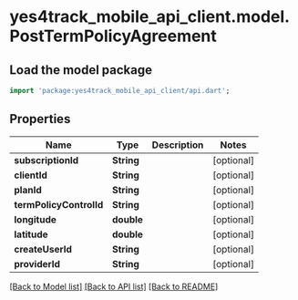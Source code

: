 # yes4track_mobile_api_client.model.PostTermPolicyAgreement

## Load the model package
```dart
import 'package:yes4track_mobile_api_client/api.dart';
```

## Properties
Name | Type | Description | Notes
------------ | ------------- | ------------- | -------------
**subscriptionId** | **String** |  | [optional] 
**clientId** | **String** |  | [optional] 
**planId** | **String** |  | [optional] 
**termPolicyControlId** | **String** |  | [optional] 
**longitude** | **double** |  | [optional] 
**latitude** | **double** |  | [optional] 
**createUserId** | **String** |  | [optional] 
**providerId** | **String** |  | [optional] 

[[Back to Model list]](../README.md#documentation-for-models) [[Back to API list]](../README.md#documentation-for-api-endpoints) [[Back to README]](../README.md)


